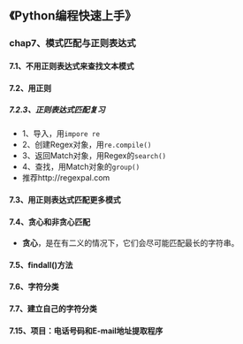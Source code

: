 ## 《Python编程快速上手》

### chap7、模式匹配与正则表达式

#### 7.1、不用正则表达式来查找文本模式

#### 7.2、用正则

##### 7.2.3、正则表达式匹配复习

+ 1、导入，用`impore re`
+ 2、创建Regex对象，用`re.compile()`
+ 3、返回Match对象，用Regex的`search()`
+ 4、查找，用Match对象的`group()`
+ 推荐http://regexpal.com

#### 7.3、用正则表达式匹配更多模式

#### 7.4、贪心和非贪心匹配

+ **贪心**，是在有二义的情况下，它们会尽可能匹配最长的字符串。

#### 7.5、findall()方法

#### 7.6、字符分类

#### 7.7、建立自己的字符分类

#### 7.15、项目：电话号码和E-mail地址提取程序